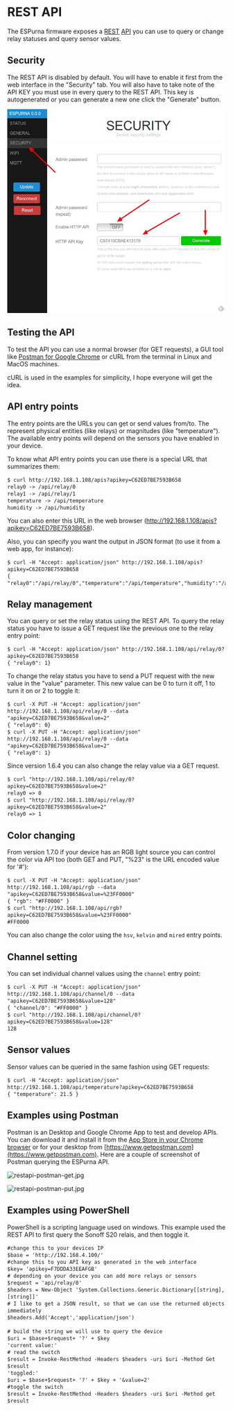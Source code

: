 # REST API

The ESPurna firmware exposes a [REST](https://en.wikipedia.org/wiki/Representational_state_transfer) [API](https://en.wikipedia.org/wiki/Application_programming_interface) you can use to query or change relay statuses and query sensor values.

## Security

The REST API is disabled by default. You will have to enable it first from the web interface in the "Security" tab. You will also have to take note of the API KEY you must use in every query to the REST API. This key is autogenerated or you can generate a new one click the "Generate" button.

![restapi-config.jpeg](images/ui/514708407-restapi-config.jpeg)

## Testing the API

To test the API you can use a normal browser (for GET requests), a GUI tool like [Postman for Google Chrome](https://chrome.google.com/webstore/detail/postman/fhbjgbiflinjbdggehcddcbncdddomop) or cURL from the terminal in Linux and MacOS machines.

cURL is used in the examples for simplicity, I hope everyone will get the idea.

## API entry points

The entry points are the URLs you can get or send values from/to. The represent physical entities (like relays) or magnitudes (like "temperature"). The available entry points will depend on the sensors you have enabled in your device.

To know what API entry points you can use there is a special URL that summarizes them:

```
$ curl http://192.168.1.108/apis?apikey=C62ED7BE7593B658
relay0 -> /api/relay/0
relay1 -> /api/relay/1
temperature -> /api/temperature
humidity -> /api/humidity
```

You can also enter this URL in the web browser (http://192.168.1.108/apis?apikey=C62ED7BE7593B658).

Also, you can specify you want the output in JSON format (to use it from a web app, for instance):

```
$ curl -H "Accept: application/json" http://192.168.1.108/apis?apikey=C62ED7BE7593B658
{ "relay0":"/api/relay/0","temperature":"/api/temperature","humidity":"/api/humidity"}
```

## Relay management

You can query or set the relay status using the REST API. To query the relay status you have to issue a GET request like the previous one to the relay entry point:

```
$ curl -H "Accept: application/json" http://192.168.1.108/api/relay/0?apikey=C62ED7BE7593B658
{ "relay0": 1}
```

To change the relay status you have to send a PUT request with the new value in the "value" parameter. This new value can be 0 to turn it off, 1 to turn it on or 2 to toggle it:

```
$ curl -X PUT -H "Accept: application/json" http://192.168.1.108/api/relay/0 --data "apikey=C62ED7BE7593B658&value=2"
{ "relay0": 0}
$ curl -X PUT -H "Accept: application/json" http://192.168.1.108/api/relay/0 --data "apikey=C62ED7BE7593B658&value=2"
{ "relay0": 1}
```

Since version 1.6.4 you can also change the relay value via a GET request.

```
$ curl "http://192.168.1.108/api/relay/0?apikey=C62ED7BE7593B658&value=2"
relay0 => 0
$ curl "http://192.168.1.108/api/relay/0?apikey=C62ED7BE7593B658&value=2"
relay0 => 1
```

## Color changing

From version 1.7.0 if your device has an RGB light source you can control the color via API too (both GET and PUT, "%23" is the URL encoded value for '#'):

```
$ curl -X PUT -H "Accept: application/json" http://192.168.1.108/api/rgb --data "apikey=C62ED7BE7593B658&value=%23FF0000"
{ "rgb": "#FF0000" }
$ curl "http://192.168.1.108/api/rgb?apikey=C62ED7BE7593B658&value=%23FF0000"
#FF0000
```

You can also change the color using the `hsv`, `kelvin` and `mired` entry points.

## Channel setting

You can set individual channel values using the `channel` entry point:

```
$ curl -X PUT -H "Accept: application/json" http://192.168.1.108/api/channel/0 --data "apikey=C62ED7BE7593B658&value=128"
{ "channel/0": "#FF0000" }
$ curl "http://192.168.1.108/api/channel/0?apikey=C62ED7BE7593B658&value=128"
128
```

## Sensor values

Sensor values can be queried in the same fashion using GET requests:

```
$ curl -H "Accept: application/json" http://192.168.1.108/api/temperature?apikey=C62ED7BE7593B658
{ "temperature": 21.5 }
```

## Examples using Postman

Postman is an Desktop and Google Chrome App to test and develop APIs. You can download it and install it from the [App Store in your Chrome browser](https://chrome.google.com/webstore/detail/postman/fhbjgbiflinjbdggehcddcbncdddomop) or for your desktop from [https://www.getpostman.com](https://www.getpostman.com). Here are a couple of screenshot of Postman querying the ESPurna API.

![restapi-postman-get.jpg](https://bitbucket.org/repo/KBydAy/images/2328163916-restapi-postman-get.jpg)

![restapi-postman-put.jpg](https://bitbucket.org/repo/KBydAy/images/1149634726-restapi-postman-put.jpg)

## Examples using PowerShell

PowerShell is a scripting language used on windows. This example used the REST API to first query the Sonoff S20 relais, and then toggle it.

```
#change this to your devices IP
$base = 'http://192.168.4.100/'
#change this to you API key as generated in the web interface
$key= 'apikey=F7DDDA33EEAFGB'
# depending on your device you can add more relays or sensors
$request = 'api/relay/0'
$headers = New-Object 'System.Collections.Generic.Dictionary[[string],[string]]'
# I like to get a JSON result, so that we can use the returned objects immediately
$headers.Add('Accept','application/json')

# build the string we will use to query the device
$uri = $base+$request+ '?' + $key
'current value:'
# read the switch
$result = Invoke-RestMethod -Headers $headers -uri $uri -Method Get
$result
'toggled:'
$uri = $base+$request+ '?' + $key + '&value=2'
#toggle the switch
$result = Invoke-RestMethod -Headers $headers -uri $uri -Method get
$result
```


